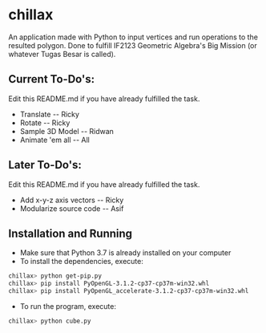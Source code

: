 # chillax

An application made with Python to input vertices and run operations to the resulted polygon.
Done to fulfill IF2123 Geometric Algebra's Big Mission (or whatever Tugas Besar is called).

## Current To-Do's:

Edit this README.md if you have already fulfilled the task.
* Translate -- Ricky
* Rotate -- Ricky
* Sample 3D Model -- Ridwan
* Animate 'em all -- All

## Later To-Do's:

Edit this README.md if you have already fulfilled the task.
* Add x-y-z axis vectors -- Ricky
* Modularize source code -- Asif

## Installation and Running
* Make sure that Python 3.7 is already installed on your computer
* To install the dependencies, execute:
``` bash
chillax> python get-pip.py 
chillax> pip install PyOpenGL-3.1.2-cp37-cp37m-win32.whl 
chillax> pip install PyOpenGL_accelerate-3.1.2-cp37-cp37m-win32.whl
```
* To run the program, execute:
``` bash
chillax> python cube.py
```
